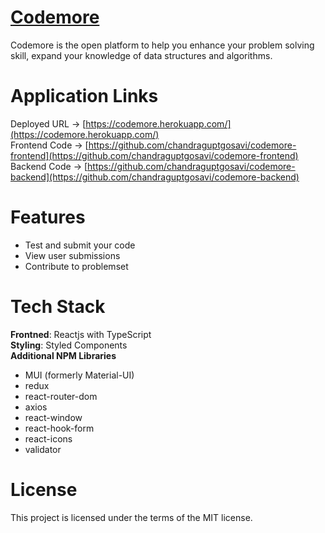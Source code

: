 <h1>
  <a href="https://codemore.herokuapp.com/" rel="noopener" target="_blank">Codemore</a>
</h1>

<div>
Codemore is the open platform to help you enhance your problem solving skill, expand your knowledge of data structures and algorithms.
</div>

# Application Links

Deployed URL -> [https://codemore.herokuapp.com/](https://codemore.herokuapp.com/)
<br>
Frontend Code -> [https://github.com/chandraguptgosavi/codemore-frontend](https://github.com/chandraguptgosavi/codemore-frontend)
<br>
Backend Code -> [https://github.com/chandraguptgosavi/codemore-backend](https://github.com/chandraguptgosavi/codemore-backend)
<br>

# Features

- Test and submit your code
- View user submissions
- Contribute to problemset

# Tech Stack

<b>Frontned</b>: Reactjs with TypeScript
<br>
<b>Styling</b>: Styled Components
<br>
<b>Additional NPM Libraries</b>
  - MUI (formerly Material-UI)
  - redux
  - react-router-dom
  - axios
  - react-window
  - react-hook-form
  - react-icons
  - validator

# License

This project is licensed under the terms of the MIT license.